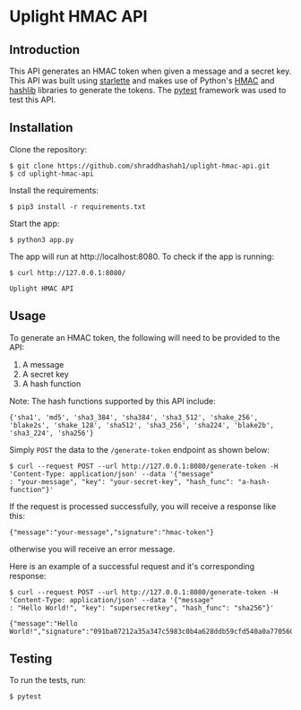# Uplight HMAC API

## Introduction
This API generates an HMAC token when given a message and a secret key. This API was built using [starlette](https://www.starlette.io/) and makes use of Python's [HMAC](https://docs.python.org/3/library/hmac.html#module-hmac) and [hashlib](https://docs.python.org/3/library/hashlib.html) libraries to generate the tokens. The [pytest](https://docs.pytest.org/en/7.1.x/) framework was used to test this API.  
## Installation

Clone the repository:
``` 
$ git clone https://github.com/shraddhashah1/uplight-hmac-api.git
$ cd uplight-hmac-api
```
Install the requirements:
``` 
$ pip3 install -r requirements.txt
```

Start the app:
```
$ python3 app.py
```

The app will run at http://localhost:8080. To check if the app is running: 
```
$ curl http://127.0.0.1:8080/

Uplight HMAC API
``` 
## Usage

To generate an HMAC token, the following will need to be provided to the API:
1) A message
2) A secret key
3) A hash function

Note: The hash functions supported by this API include:
``` 
{'sha1', 'md5', 'sha3_384', 'sha384', 'sha3_512', 'shake_256', 'blake2s', 'shake_128', 'sha512', 'sha3_256', 'sha224', 'blake2b', 'sha3_224', 'sha256'}
```

Simply `POST` the data to the `/generate-token` endpoint as shown below:
```
$ curl --request POST --url http://127.0.0.1:8080/generate-token -H 'Content-Type: application/json' --data '{"message"
: "your-message", "key": "your-secret-key", "hash_func": "a-hash-function"}'
```
If the request is processed successfully, you will receive a response like this:
``` 
{"message":"your-message","signature":"hmac-token"}
```

otherwise you will receive an error message.

Here is an example of a successful request and it's corresponding response:

``` 
$ curl --request POST --url http://127.0.0.1:8080/generate-token -H 'Content-Type: application/json' --data '{"message"
: "Hello World!", "key": "supersecretkey", "hash_func": "sha256"}'

{"message":"Hello World!","signature":"091ba07212a35a347c5983c0b4a628ddb59cfd540a0a770560b5d5f6d307675e"}
```

## Testing

To run the tests, run:
```
$ pytest
```